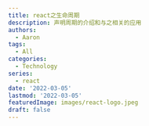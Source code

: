 ```yaml
---
title: react之生命周期
description: 声明周期的介绍和与之相关的应用
authors:
  - Aaron
tags:
  - All
categories:
  - Technology
series:
  - react
date: '2022-03-05'
lastmod: '2022-03-05'
featuredImage: images/react-logo.jpeg
draft: false
---
```


